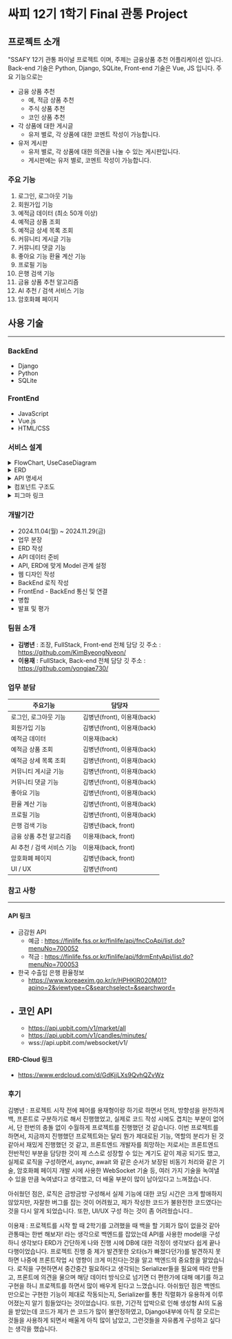 # 싸피 12기 1학기 Final 관통 Project

## 프로젝트 소개

"SSAFY 12기 관통 파이널 프로젝트 이며, 주제는 금융상품 추천 어플리케이션 입니다. Back-end 기술은 Python, Django, SQLite, Front-end 기술은 Vue, JS 입니다.
주요 기능으로는

- 금융 상품 추천
  - 예, 적금 상품 추천
  - 주식 상품 추천
  - 코인 상품 추천
- 각 상품에 대한 게시글
  - 유저 별로, 각 상품에 대한 코멘트 작성이 가능합니다.
- 유저 게시판
  - 유저 별로, 각 상품에 대한 의견을 나눌 수 있는 게시판입니다.
  - 게시판에는 유저 별로, 코멘트 작성이 가능합니다.

### 주요 기능

1. 로그인, 로그아웃 기능
2. 회원가입 기능
3. 예적금 데이터 (최소 50개 이상)
4. 예적금 상품 조회
5. 예적금 상세 목록 조회
6. 커뮤니티 게시글 기능
7. 커뮤니티 댓글 기능
8. 좋아요 기능 환율 계산 기능
9. 프로필 기능
10. 은행 검색 기능
11. 금융 상품 추천 알고리즘
12. AI 추천 / 검색 서비스 기능
13. 암호화폐 페이지

## 사용 기술

---

### BackEnd

- Django
- Python
- SQLite

### FrontEnd

- JavaScript
- Vue.js
- HTML/CSS

### 서비스 설계

<details>
<summary>FlowChart, UseCaseDiagram</summary>

![FlowChart](./images/flowChart.png)
![UseCase](./images/useCase.png)

</details>

<details>
<summary>ERD</summary>

![ERD](./images/ERD.png)

</details>

<details>
<summary>API 명세서</summary>

### Sign Up

`POST /accounts/signup/`

| Field     | Type    | Required | Description          |
| --------- | ------- | -------- | -------------------- |
| username  | string  | Yes      | 사용자 아이디        |
| email     | string  | Yes      | 이메일 주소          |
| password1 | string  | Yes      | 비밀번호             |
| password2 | string  | Yes      | 비밀번호 확인        |
| age       | integer | No       | 나이                 |
| capital   | integer | No       | 자본금               |
| nickname  | string  | No       | 닉네임 (최대 10자)   |
| sido      | string  | No       | 시/도 (최대 10자)    |
| sigungus  | string  | No       | 시/군/구 (최대 10자) |

### List Articles

`GET /articles/`

**Response:**
| Field | Type | Description |
|-------|------|-------------|
| id | integer | 게시글 ID |
| title | string | 제목 |
| content | string | 내용 |
| create_at | datetime | 작성일 |
| update_at | datetime | 수정일 |
| users | string | 작성자 |

### Create Article

`POST /articles/create/`

**Request Body:**
| Field | Type | Required | Description |
|-------|------|----------|-------------|
| title | string | Yes | 제목 |
| content | string | Yes | 내용 |

### Article Detail

`GET /articles/<article_pk>/`

**Response:**
| Field | Type | Description |
|-------|------|-------------|
| id | integer | 게시글 ID |
| title | string | 제목 |
| content | string | 내용 |
| users | integer | 작성자 ID |
| create_at | datetime | 작성일 |
| update_at | datetime | 수정일 |
| nickname | string | 작성자 닉네임 |
| comments | array | 댓글 목록 |
| comments_count | integer | 댓글 수 |

### List Products with Options

`GET /financials/financial-products-with-options/`

**Response:**
| Field | Type | Description |
|-------|------|-------------|
| id | integer | 상품 ID |
| options | array | 금융 상품 옵션 목록 |
| fin_product_cd | string | 상품 코드 |
| kor_co_nm | string | 금융사 이름 |
| fin_product_nm | string | 상품명 |

### Financial Comment

`POST /financials/financial-comment_create/<fin_product_pk>/`

**Request Body:**
| Field | Type | Required | Description |
|-------|------|----------|-------------|
| content | string | Yes | 댓글 내용 |

### Exchange Rate

`GET /financials/exchange-rate/`

**Response:**
| Field | Type | Description |
|-------|------|-------------|
| id | integer | 환율 정보 ID |
| cur_unit | string | 통화 단위 |
| cur_nm | string | 통화명 |
| deal_bas_r | string | 매매기준율 |
| bkpr | string | 장부가격 |

</details>

<details>
<summary>컴포넌트 구조도</summary>

```
src/
├── components/
│   ├── Layout/
│   │   ├── NavBar.vue              # 상단 네비게이션 바 컴포넌트
│   │   ├── Footer.vue              # 하단 푸터 컴포넌트
│   │   └── MiddleNav.vue           # 중앙 네비게이션 메뉴 컴포넌트
│   │
│   ├── Financial/
│   │   ├── MainProductList.vue     # 메인 페이지 상품 목록 컴포넌트
│   │   ├── FinProductTable.vue     # 금융 상품 테이블 컴포넌트
│   │   ├── SavingProductTable.vue  # 적금 상품 테이블 컴포넌트
│   │   ├── MainPageBank.vue        # 메인 페이지 은행 정보 컴포넌트
│   │   ├── ProductComments.vue     # 상품 댓글 컴포넌트
│   │   ├── ProductWithOptions.vue  # 상품 옵션 표시 컴포넌트
│   │   └── BankMap.vue            # 은행 지도 표시 컴포넌트
│   │
│   ├── Exchange/
│   │   ├── ExchangeCalculator.vue  # 환율 계산기 컴포넌트
│   │   ├── ExchangeDetail.vue      # 환율 상세 정보 컴포넌트
│   │   ├── ExchangeItem.vue        # 환율 아이템 컴포넌트
│   │   └── ExchangeList.vue        # 환율 목록 컴포넌트
│   │
│   ├── Recommend/
│   │   ├── RecommendDetailProduct.vue   # 추천 상품 상세 컴포넌트
│   │   ├── RecommendDeposit.vue         # 예금 상품 추천 컴포넌트
│   │   └── RecommendSaving.vue          # 적금 상품 추천 컴포넌트
│   │
│   ├── Community/
│   │   └── CommunityComment.vue    # 커뮤니티 댓글 컴포넌트
│   │
│   ├── Auth/
│   │   └── LoginModal.vue          # 로그인 모달 컴포넌트
│   │
│   ├── Carousel/
│   │   └── MainPageCarousel.vue    # 메인 페이지 캐러셀 컴포넌트
│   │
│   ├── Crypto/
│   │   └── CryptoCard.vue          # 암호화폐 카드 컴포넌트
│   │
│   └── Util/
│       ├── Calculator.vue          # 계산기 유틸리티 컴포넌트
│       └── ChatbotWidget.vue       # 챗봇 위젯 컴포넌트
│
└── views/
    ├── MainView.vue                # 메인 페이지 뷰
    ├── FinView.vue                 # 금융 상품 페이지 뷰
    ├── ProductDetailView.vue       # 상품 상세 페이지 뷰
    ├── ExchangeView.vue            # 환율 페이지 뷰
    ├── CryptoView.vue              # 암호화폐 페이지 뷰
    ├── CommunityView.vue           # 커뮤니티 목록 페이지 뷰
    ├── CommunityDetailView.vue     # 커뮤니티 상세 페이지 뷰
    ├── CreateArticleView.vue       # 게시글 작성 페이지 뷰
    ├── ProfileView.vue             # 프로필 페이지 뷰
    └── SignUpView.vue              # 회원가입 페이지 뷰
```

## 디렉토리 구조 설명

### components/

- **Layout/**: 페이지 레이아웃 관련 컴포넌트
- **Financial/**: 금융 상품 관련 컴포넌트
- **Exchange/**: 환율 관련 컴포넌트
- **Recommend/**: 상품 추천 관련 컴포넌트
- **Community/**: 커뮤니티 관련 컴포넌트
- **Auth/**: 인증 관련 컴포넌트
- **Carousel/**: 캐러셀 관련 컴포넌트
- **Crypto/**: 암호화폐 관련 컴포넌트
- **Util/**: 유틸리티 컴포넌트

### views/

- 각 페이지의 최상위 뷰 컴포넌트들
- 라우팅의 진입점이 되는 페이지 컴포넌트들

</details>

<details>
<summary>피그마 링크</summary>

- [CashFit 피그마 디자인](https://www.figma.com/design/X24paozkyo2SOSLZBrvUIY/SSAFY-Final-Prj?node-id=0-1&node-type=canvas&t=QPWFJynNVlfP8EYA-0)

</details>

### 개발기간

- 2024.11.04(월) ~ 2024.11.29(금)
- 업무 분장
- ERD 작성
- API 데이터 준비
- API, ERD에 맞게 Model 관계 설정
- 웹 디자인 작성
- BackEnd 로직 작성
- FrontEnd - BackEnd 통신 및 연결
- 병합
- 발표 및 평가

### 팀원 소개

- **김병년** : 조장, FullStack, Front-end 전체 담당 깃 주소 : https://github.com/KimByeongNyeon/
- **이용재** : FullStack, Back-end 전체 담당 깃 주소 : https://github.com/yongjae730/

### 업무 분담

| 주요기능                   | 담당자                      |
| -------------------------- | --------------------------- |
| 로그인, 로그아웃 기능      | 김병년(front), 이용재(back) |
| 회원가입 기능              | 김병년(front), 이용재(back) |
| 예적금 데이터              | 이용재(back)                |
| 예적금 상품 조회           | 김병년(front), 이용재(back) |
| 예적금 상세 목록 조회      | 김병년(front), 이용재(back) |
| 커뮤니티 게시글 기능       | 김병년(front), 이용재(back) |
| 커뮤니티 댓글 기능         | 김병년(front), 이용재(back) |
| 좋아요 기능                | 김병년(front), 이용재(back) |
| 환율 계산 기능             | 김병년(front), 이용재(back) |
| 프로필 기능                | 김병년(front), 이용재(back) |
| 은행 검색 기능             | 김병년(back, front)         |
| 금융 상품 추천 알고리즘    | 이용재(back, front)         |
| AI 추천 / 검색 서비스 기능 | 이용재(back, front)         |
| 암호화폐 페이지            | 김병년(back, front)         |
| UI / UX                    | 김병년(front)               |

### 참고 사항

---

#### API 링크

- 금감원 API
  - 예금 : https://finlife.fss.or.kr/finlife/api/fncCoApi/list.do?menuNo=700052
  - 적금 : https://finlife.fss.or.kr/finlife/api/fdrmEntyApi/list.do?menuNo=700053
- 한국 수출입 은행 환율정보
  - https://www.koreaexim.go.kr/ir/HPHKIR020M01?apino=2&viewtype=C&searchselect=&searchword=
- ## 코인 API
  - https://api.upbit.com/v1/market/all
  - https://api.upbit.com/v1/candles/minutes/
  - wss://api.upbit.com/websocket/v1/

#### ERD-Cloud 링크

- https://www.erdcloud.com/d/GdKjjLXs9QvhQZvWz

### 후기

김병년 : 프로젝트 시작 전에 페어를 용재형이랑 하기로 하면서 먼저, 방향성을 완전하게 백, 프론트로 구분하기로 해서 진행했었고, 실제로 코드 작성 시에도 겹치는 부분이 없어서, 단 한번의 충돌 없이 수월하게 프로젝트를 진행했던 것 같습니다. 이번 프로젝트를 하면서, 지금까지 진행했던 프로젝트와는 달리 뭔가 제대로된 기능, 역할의 분리가 된 것 같아서 재밌게 진행했던 것 같고, 프론트엔드 개발자를 희망하는 저로서는 프론트엔드 전반적인 부분을 담당한 것이 제 스스로 성장할 수 있는 계기도 같이 제공 되기도 했고, 실제로 로직을 구성하면서, async, await 와 같은 순서가 보장된 비동기 처리와 같은 기술, 암호화폐 페이지 개발 시에 사용한 WebSocket 기술 등, 여러 가지 기술을 녹여낼 수 있을 만큼 녹여냈다고 생각했고, 더 배울 부분이 많이 남아있다고 느껴졌습니다.

아쉬웠던 점은, 로직은 금방금방 구성해서 실제 기능에 대한 코딩 시간은 크게 할애하지 않았지만, 자잘한 버그를 잡는 것이 어려웠고, 제가 작성한 코드가 불완전한 코드였다는 것을 다시 알게 되었습니다. 또한, UI/UX 구성 하는 것이 좀 어려웠습니다..

이용재 : 프로젝트를 시작 할 때 2학기를 고려했을 때 백을 할 기회가 많이 없을것 같아 관통때는 한번 해보자! 라는 생각으로 백엔드를 잡았는데 API를 사용한 model을 구성하니 생각보다 ERD가 간단하게 나와 진행 시에 DB에 대한 걱정이 생각보다 쉽게 끝나 다행이었습니다. 프로젝트 진행 중 제가 발견못한 오타(s가 빠졌다던가)를 발견하지 못하면 나중에 프론트작업 시 영향이 크게 미친다는것을 알고 백엔드의 중요함을 알았습니다. 로직을 구현하면서 중간중간 필요하다고 생각되는 Serializer들을 필요에 따라 만들고, 프론트에 의견을 물으며 해당 데이터 방식으로 넘기면 더 편한가에 대해 얘기를 하고 구현을 하니 프로젝트를 하면서 많이 배우게 된다고 느꼈습니다. 아쉬웠던 점은 백엔드만으로는 구현한 기능이 제대로 작동되는지, Serializer를 통한 직렬화가 유용하게 이루어졌는지 알기 힘들었다는 것이었습니다. 또한, 기간적 압박으로 인해 생성형 AI의 도움을 받았는데 코드가 제가 쓴 코드가 많이 불안정하였고, Django내부에 아직 잘 모르는것들을 사용하게 되면서 배울게 아직 많이 남았고, 그런것들을 자유롭게 구성하고 싶다는 생각을 했습니다.

